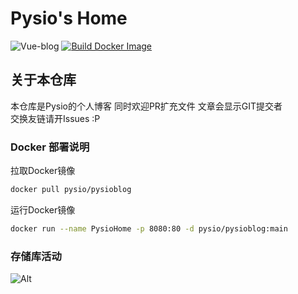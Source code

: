 # Pysio's Home
![Vue-blog](https://socialify.git.ci/pysio2007/Vue-blog/image?description=1&descriptionEditable=Pysio%27s%20Home%20%E4%B8%80%E4%B8%AA%E6%B8%A9%E6%9A%96%E7%9A%84%E5%AE%B6&forks=1&language=1&name=1&owner=1&pattern=Circuit%20Board&pulls=1&stargazers=1&theme=Auto)
[![Build Docker Image](https://github.com/pysio2007/Vue-blog/actions/workflows/bulid-docker.yml/badge.svg)](https://github.com/pysio2007/Vue-blog/actions/workflows/bulid-docker.yml)   
## 关于本仓库
本仓库是Pysio的个人博客 同时欢迎PR扩充文件 文章会显示GIT提交者  
交换友链请开Issues :P
### Docker 部署说明
拉取Docker镜像
```bash
docker pull pysio/pysioblog
```
运行Docker镜像
```bash
docker run --name PysioHome -p 8080:80 -d pysio/pysioblog:main
```
### 存储库活动
![Alt](https://repobeats.axiom.co/api/embed/c9774154ac3dd3bf83f24df2cc5a5b688353e549.svg "Repobeats analytics image")